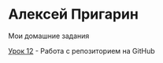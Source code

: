 # Алексей Пригарин
Мои домашние задания

[Урок 12](https://brainlesswild.github.io/lesson_12/ "Дз") - Работа с репозиторием на GitHub 

